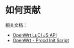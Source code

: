 # 如何贡献

相关文档：

+ [OpenWrt LuCI JS API](https://openwrt.github.io/luci/jsapi/)
+ [OpenWrt - Procd Init Script](https://openwrt.org/docs/guide-developer/procd-init-scripts)
